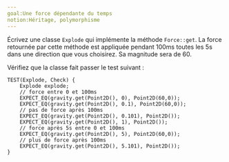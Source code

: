 ```yaml
---
goal:Une force dépendante du temps
notion:Héritage, polymorphisme
---
```

Écrivez une classe `Explode` qui implémente la méthode `Force::get`.
La force retournée par cette méthode est appliquée pendant 100ms toutes les 5s dans une direction que vous choisirez. Sa magnitude sera de 60.

Vérifiez que la classe fait passer le test suivant :

    TEST(Explode, Check) {
        Explode explode;
        // force entre 0 et 100ms
        EXPECT_EQ(gravity.get(Point2D(), 0), Point2D(60,0)); 
        EXPECT_EQ(gravity.get(Point2D(), 0.1), Point2D(60,0));
        // pas de force après 100ms
        EXPECT_EQ(gravity.get(Point2D(), 0.101), Point2D());
        EXPECT_EQ(gravity.get(Point2D(), 1), Point2D());
        // force après 5s entre 0 et 100ms
        EXPECT_EQ(gravity.get(Point2D(), 5), Point2D(60,0)); 
        // plus de force après 100ms
        EXPECT_EQ(gravity.get(Point2D(), 5.101), Point2D());
    }